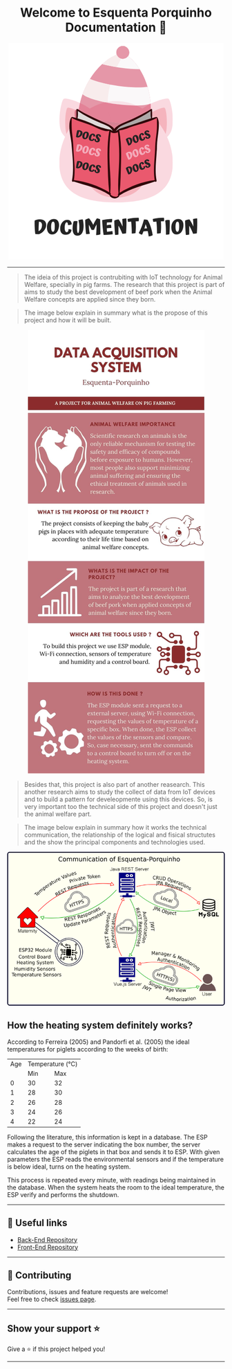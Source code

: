 <h1 align="center">Welcome to Esquenta Porquinho Documentation 👋</h1>

<div align="center">
    <img src=".github\images\documentation.png" alt="This is an image of a pig under a book with `docs` in front of it">
</div> 

***

> The ideia of this project is contrubiting with IoT technology for Animal Welfare, specially in pig farms. The research that this project is part of aims to study the best development of beef pork when the Animal Welfare concepts are applied since they born.

> The image below explain in summary what is the propose of this project and how it will be built.

<div align="center">
    <img src=".github\images\description.jpg" alt="This is an image explain the propose and the methodology of the project">
</div> 

> Besides that, this project is also part of another reasearch. This another research aims to study the collect of data from IoT devices and to build a pattern for develeopmente using this devices. So, is very important too the technical side of this project and doesn't just the animal welfare part. 

> The image below explain in summary how it works the technical communication, the relationship of the logical and fisical structutes and the show the principal components and technologies used.

<div align="center">
    <img src=".github\images\communication.png" alt="This is an image explain how the project communication works">
</div>

## How the heating system definitely works?

According to Ferreira (2005) and Pandorfi et al. (2005) the ideal temperatures for piglets according to the weeks of birth:

<table align=center>
    <tr>
        <td>Age</td>
        <td colspan='2'>Temperature (°C)</td>
    </tr>
    <tr>
        <td>&nbsp</td>
        <td>Min</td>
        <td>Max</td>
    </tr>
    <tr>
        <td>0</td>
        <td>30</td>
        <td>32</td>
    </tr>
    <tr>
        <td>1</td>
        <td>28</td>
        <td>30</td>
    </tr>
    <tr>
        <td>2</td>
        <td>26</td>
        <td>28</td>
    </tr>
    <tr>
        <td>3</td>
        <td>24</td>
        <td>26</td>
    </tr>
    <tr>
        <td>4</td>
        <td>22</td>
        <td>24</td>
    </tr>
</table>

Following the literature, this information is kept in a database. The ESP makes a request to the server indicating the box number, the server calculates the age of the piglets in that box and sends it to ESP. With given parameters the ESP reads the environmental sensors and if the temperature is below ideal, turns on the heating system.

This process is repeated every minute, with readings being maintained in the database. When the system heats the room to the ideal temperature, the ESP verify and performs the shutdown.

***

## :link: Useful links
- [Back-End Repository](https://github.com/Esquenta-Porquinho/back-end)
- [Front-End Repository](https://github.com/Esquenta-Porquinho/front-end)
***

## 🤝 Contributing

Contributions, issues and feature requests are welcome!<br />Feel free to check [issues page](https://github.com/Esquenta-Porquinho/documentation/issues). 
***

## Show your support ⭐️

Give a ⭐️ if this project helped you!
***

